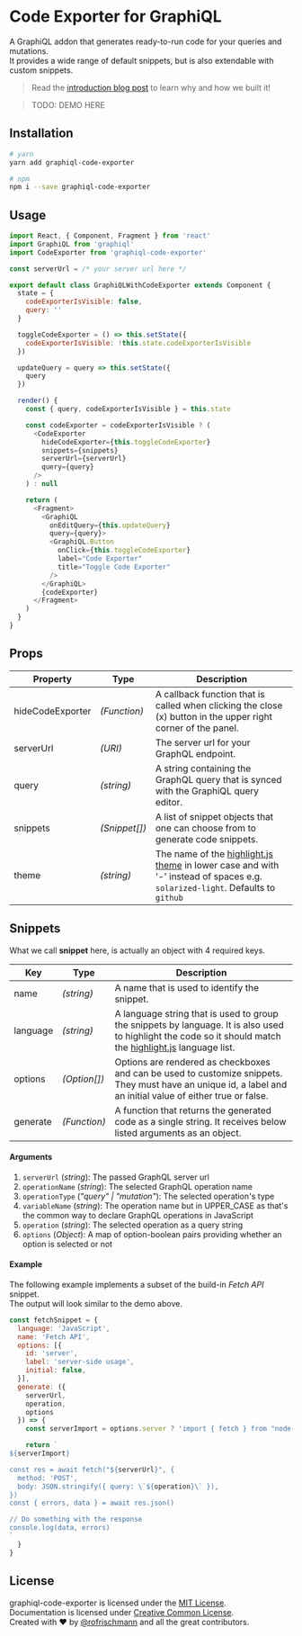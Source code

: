 # Code Exporter for GraphiQL

A GraphiQL addon that generates ready-to-run code for your queries and mutations.    
It provides a wide range of default snippets, but is also extendable with custom snippets.

> Read the [introduction blog post]() to learn why and how we built it!

> TODO: DEMO HERE

## Installation

```sh
# yarn 
yarn add graphiql-code-exporter

# npm
npm i --save graphiql-code-exporter
```

## Usage

```javascript
import React, { Component, Fragment } from 'react'
import GraphiQL from 'graphiql'
import CodeExporter from 'graphiql-code-exporter'

const serverUrl = /* your server url here */

export default class GraphiQLWithCodeExporter extends Component {
  state = { 
    codeExporterIsVisible: false, 
    query: '' 
  }

  toggleCodeExporter = () => this.setState({
    codeExporterIsVisible: !this.state.codeExporterIsVisible
  })

  updateQuery = query => this.setState({
    query
  })

  render() {
    const { query, codeExporterIsVisible } = this.state

    const codeExporter = codeExporterIsVisible ? (
      <CodeExporter 
        hideCodeExporter={this.toggleCodeExporter}
        snippets={snippets}
        serverUrl={serverUrl}
        query={query}
      />
    ) : null

    return (
      <Fragment>
        <GraphiQL
          onEditQuery={this.updateQuery}
          query={query}>
          <GraphiQL.Button
            onClick={this.toggleCodeExporter}
            label="Code Exporter"
            title="Toggle Code Exporter"
          />
        </GraphiQL>
        {codeExporter}
      </Fragment>
    )
  }
}
``` 

## Props
| Property | Type | Description |
| ---- | --- | ---- |
| hideCodeExporter | *(Function)* | A callback function that is called when clicking the close (x) button in the upper right corner of the panel. | 
| serverUrl | *(URI)* | The server url for your GraphQL endpoint. |
| query | *(string)* | A string containing the GraphQL query that is synced with the GraphiQL query editor. |
| snippets | *(Snippet[])* | A list of snippet objects that one can choose from to generate code snippets. |
| theme | *(string)* | The name of the [highlight.js theme](https://highlightjs.org/static/demo/) in lower case and with '-' instead of spaces e.g. `solarized-light`.  Defaults to `github` |

## Snippets

What we call **snippet** here, is actually an object with 4 required keys.

| Key | Type | Description |
| --- | --- | ---- |
| name | *(string)* | A name that is used to identify the snippet. |
| language | *(string)* | A language string that is used to group the snippets by language. It is also used to highlight the code so it should match the [highlight.js]() language list. | 
| options | *(Option[])* | Options are rendered as checkboxes and can be used to customize snippets. They must have an unique id, a label and an initial value of either true or false. |
| generate | *(Function)* | A function that returns the generated code as a single string. It receives below listed arguments as an object. |

#### Arguments
1. `serverUrl` (*string*): The passed GraphQL server url
2. `operationName` (*string*): The selected GraphQL operation name
3. `operationType` (*"query" | "mutation"*): The selected operation's type
4.  `variableName` (*string*): The operation name but in UPPER_CASE as that's the common way to declare GraphQL operations in JavaScript 
5. `operation` (*string*): The selected operation as a query string
6. `options` (*Object*): A map of option-boolean pairs providing whether an option is selected or not

#### Example

The following example implements a subset of the build-in *Fetch API* snippet.    
The output will look similar to the demo above.

```javascript
const fetchSnippet = {
  language: 'JavaScript',
  name: 'Fetch API',
  options: [{
    id: 'server',
    label: 'server-side usage',
    initial: false,
  }],
  generate: ({
    serverUrl,
    operation,
    options
  }) => {
    const serverImport = options.server ? 'import { fetch } from "node-fetch"' : ''

    return `
${serverImport}

const res = await fetch("${serverUrl}", {
  method: 'POST',
  body: JSON.stringify({ query: \`${operation}\` }),
})
const { errors, data } = await res.json()

// Do something with the response
console.log(data, errors)
`
  }
}
```



## License
graphiql-code-exporter is licensed under the [MIT License](http://opensource.org/licenses/MIT).<br>
Documentation is licensed under [Creative Common License](http://creativecommons.org/licenses/by/4.0/).<br>
Created with ♥ by [@rofrischmann](http://rofrischmann.de) and all the great contributors.